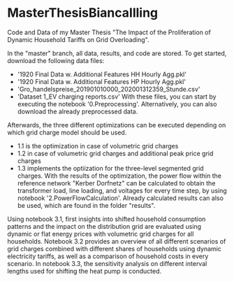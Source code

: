 # MasterThesisBiancaIlling
Code and Data of my Master Thesis "The Impact of the Proliferation of Dynamic Household Tariffs on Grid Overloading".

In the "master" branch, all data, results, and code are stored. To get started, download the following data files:
- '1920 Final Data w. Additional Features HH Hourly Agg.pkl'
- '1920 Final Data w. Additional Features HP Hourly Agg.pkl'
- 'Gro_handelspreise_201901010000_202001312359_Stunde.csv'
- 'Dataset 1_EV charging reports.csv'
With these files, you can start by executing the notebook '0.Preprocessing'. Alternatively, you can also download the already preprocessed data.

Afterwards, the three different optimizations can be executed depending on which grid charge model should be used.
- 1.1 is the optimization in case of volumetric grid charges
- 1.2 in case of volumetric grid charges and additional peak price grid charges
- 1.3 implements the optiization for the three-level segmented grid charges.
With the results of the optimization, the power flow within the reference network "Kerber Dorfnetz" can be calculated to obtain the transformer load, line loading, and voltages for every time step, by using notebook '2.PowerFlowCalculation'. Already calculated results can also be used, which are found in the folder "results".

Using notebook 3.1, first insights into shifted household consumption patterns and the impact on the distribution grid are evaluated using dynamic or flat energy prices with volumetric grid charges for all households. Notebook 3.2 provides an overview of all different scenarios of grid charges combined with different shares of households using dynamic electricity tariffs, as well as a comparison of household costs in every scenario. In notebook 3.3, the sensitivity analysis on different interval lengths used for shifting the heat pump is conducted.
